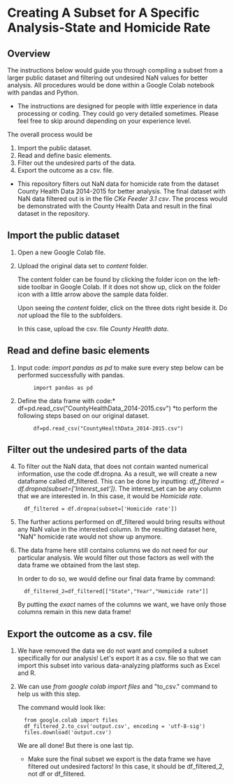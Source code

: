 # Creating A Subset for A Specific Analysis-State and Homicide Rate
## Overview
The instructions below would guide you through compiling a subset from a larger public dataset and filtering out undesired NaN values for better analysis. All procedures would be done within a Google Colab notebook with pandas and Python.

- The instructions are designed for people with little experience in data processing or coding. They could go very detailed sometimes. Please feel free to skip around depending on your experience level.

The overall process would be
1. Import the public dataset.
2. Read and define basic elements.
3. Filter out the undesired parts of the data.
4. Export the outcome as a csv. file.

- This repository filters out NaN data for homicide rate from the dataset County Health Data 2014-2015 for better analysis. The final dataset with NaN data filtered out is in the file *CKe Feeder 3.1 csv*. The process would be demonstrated with the County Health Data and result in the final dataset in the repository. 

## Import the public dataset
1. Open a new Google Colab file.
2. Upload the original data set to *content* folder.
   
   The content folder can be found by clicking the folder icon on the left-side toolbar in Google Colab. If it does not show up, click on the folder icon with a little arrow above the sample data folder.
   
   Upon seeing the *content* folder, click on the three dots right beside it. Do *not* upload the file to the subfolders.
   
   In this case, upload the csv. file *County Health data*.

## Read and define basic elements
1. Input code: *import pandas as pd* to make sure every step below can be performed successfully with pandas.

            import pandas as pd
3. Define the data frame with code:* df=pd.read_csv("CountyHealthData_2014-2015.csv") *to perform the following steps based on our original dataset.
   
            df=pd.read_csv("CountyHealthData_2014-2015.csv")

## Filter out the undesired parts of the data
4. To filter out the NaN data, that does not contain wanted numerical information, use the code df.dropna. As a result, we will create a new dataframe called df_filtered. This can be done by inputting: *df_filtered = df.dropna(subset=['Interest_set'])*. The interest_set can be any column that we are interested in. In this case, it would be *Homicide rate*.

         df_filtered = df.dropna(subset=['Homicide rate'])
   
6. The further actions performed on df_filtered would bring results without any NaN value in the interested column. In the resulting dataset here, "NaN" homicide rate would not show up anymore.
7. The data frame here still contains columns we do not need for our particular analysis. We would filter out those factors as well with the data frame we obtained from the last step.

   In order to do so, we would define our final data frame by command:

         df_filtered_2=df_filtered[["State","Year","Homicide rate"]]
   By putting the *exact* names of the columns we want, we have only those columns remain in this new data frame!

## Export the outcome as a csv. file
1. We have removed the data we do not want and compiled a subset specifically for our analysis! Let's export it as a csv. file so that we can import this subset into various data-analyzing platforms such as Excel and R.
2. We can use *from google colab import files* and "to_csv." command to help us with this step.

   The command would look like:
   
         from google.colab import files 
         df_filtered_2.to_csv('output.csv', encoding = 'utf-8-sig')
         files.download('output.csv')
   We are all done! But there is one last tip.
   - Make sure the final subset we export is the data frame we have filtered out undesired factors! In this case, it should be df_filtered_2, not df or df_filtered.

